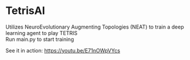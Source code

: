 # TetrisAI
Utilizes NeuroEvolutionary Augmenting Topologies (NEAT) to train a deep learning agent to play TETRIS  
Run main.py to start training  

See it in action: https://youtu.be/E71nOWpVYcs

